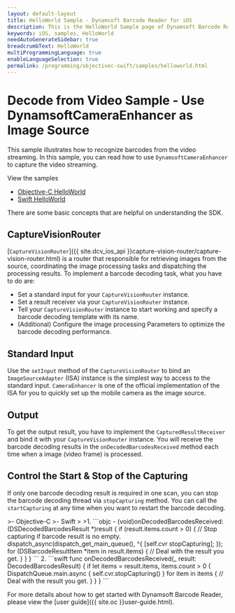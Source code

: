 ```yaml
---
layout: default-layout
title: HelloWorld Sample - Dynamsoft Barcode Reader for iOS
description: This is the HelloWorld Sample page of Dynamsoft Barcode Reader for iOS SDK.
keywords: iOS, samples, HelloWorld
needAutoGenerateSidebar: true
breadcrumbText: HelloWorld
multiProgrammingLanguage: true
enableLanguageSelection: true
permalink: /programming/objectivec-swift/samples/helloworld.html
---
```


# Decode from Video Sample - Use DynamsoftCameraEnhancer as Image Source

This sample illustrates how to recognize barcodes from the video streaming. In this sample, you can read how to use `DynamsoftCameraEnhancer` to capture the video streaming.

View the samples

* <a href="https://github.com/Dynamsoft/barcode-reader-mobile-samples/tree/main/ios/Objective-C/HelloWorldObjC/" target="_blank">Objective-C HelloWorld</a>
* <a href="https://github.com/Dynamsoft/barcode-reader-mobile-samples/tree/main/ios/Swift/HelloWorldSwift/" target="_blank">Swift HelloWorld</a>

There are some basic concepts that are helpful on understanding the SDK.

## CaptureVisionRouter

[`CaptureVisionRouter`]({{ site.dcv_ios_api }}capture-vision-router/capture-vision-router.html) is a router that responsible for retrieving images from the source, coordinating the image processing tasks and dispatching the processing results. To implement a barcode decoding task, what you have to do are:

* Set a standard input for your `CaptureVisionRouter` instance.
* Set a result receiver via your `CaptureVisionRouter` instance.
* Tell your `CaptureVisionRouter` instance to start working and specify a barcode decoding template with its name.
* (Additional) Configure the image processing Parameters to optimize the barcode decoding performance.

## Standard Input

Use the `setInput` method of the `CaptureVisionRouter` to bind an `ImageSourceAdapter` (ISA) instance is the simplest way to access to the standard input. `CameraEnhancer` is one of the official implementation of the ISA for you to quickly set up the mobile camera as the image source.

## Output

To get the output result, you have to implement the `CapturedResultReceiver` and bind it with your `CaptureVisionRouter` instance. You will receive the barcode decoding results in the `onDecodedBarcodesReceived` method each time when a image (video frame) is processed.

## Control the Start & Stop of the Capturing

If only one barcode decoding result is required in one scan, you can stop the barcode decoding thread via `stopCapturing` method. You can call the `startCapturing` at any time when you want to restart the barcode decoding.

<div class="sample-code-prefix"></div>
>- Objective-C
>- Swift
>
>1. 
```objc
- (void)onDecodedBarcodesReceived:(DSDecodedBarcodesResult *)result {
   if (result.items.count > 0) {
      // Stop capturing if barcode result is no empty.
      dispatch_async(dispatch_get_main_queue(), ^{
         [self.cvr stopCapturing];
      });
      for (DSBarcodeResultItem *item in result.items) {
         // Deal with the result you get.
      }
   }
}
```
2. 
```swift
func onDecodedBarcodesReceived(_ result: DecodedBarcodesResult) {
   if let items = result.items, items.count > 0 {
      DispatchQueue.main.async {
         self.cvr.stopCapturing()
      }
      for item in items {
         // Deal with the result you get.
      }
   }
}
```

For more details about how to get started with Dynamsoft Barcode Reader, please view the [user guide]({{ site.oc }}user-guide.html).
